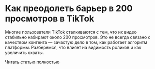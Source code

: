 # Как преодолеть барьер в 200 просмотров в TikTok



Многие пользователи TikTok сталкиваются с тем, что их видео стабильно набирают около 200 просмотров. Это не всегда связано с качеством контента — зачастую дело в том, как работает алгоритм платформы. Разберемся, что влияет на видимость роликов и как увеличить охваты.

[Читать статью полностью](https://xyberbara.com/web/preodoleniye-baryera-v-200-prosmotrov-v-tiktok/)
